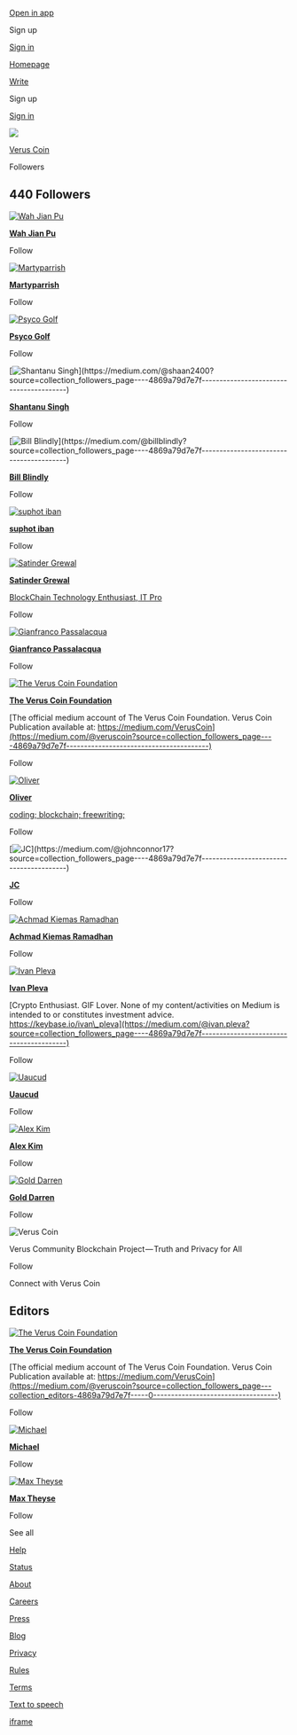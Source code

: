 [Open in app](https://rsci.app.link/s1cSf8zJT3?%7Efeature=LoOpenInAppButton&%7Echannel=other&source=---two_column_layout_nav-----------------------------------------)

Sign up

[Sign in](https://medium.com/m/signin?operation=login&redirect=https%3A%2F%2Fmedium.com%2Fveruscoin%2Ffollowers&source=login---two_column_layout_nav-----------------------global_nav------------------)

[Homepage](https://medium.com/?source=---two_column_layout_nav-----------------------------------------)

[Write](https://medium.com/m/signin?operation=register&redirect=https%3A%2F%2Fmedium.com%2Fnew-story&source=---two_column_layout_nav-----------------------new_post_topnav------------------)

Sign up

[Sign in](https://medium.com/m/signin?operation=login&redirect=https%3A%2F%2Fmedium.com%2Fveruscoin%2Ffollowers&source=login---two_column_layout_nav-----------------------global_nav------------------)

![](https://miro.medium.com/v2/resize:fill:64:64/1*dmbNkD5D-u45r44go_cf0g.png)

[Verus Coin](https://medium.com/veruscoin?source=collection_followers_page----4869a79d7e7f----------------------------------------)

Followers

## 440 Followers

[![Wah Jian Pu](https://miro.medium.com/v2/resize:fill:96:96/0*mnmm-qUWKicTprnU)](https://medium.com/@projectcoad21?source=collection_followers_page----4869a79d7e7f----------------------------------------)

[**Wah Jian Pu**](https://medium.com/@projectcoad21?source=collection_followers_page----4869a79d7e7f----------------------------------------)

Follow

[![Martyparrish](https://miro.medium.com/v2/resize:fill:96:96/0*BLqUbpvg6SUaLhMV)](https://medium.com/@martyparrish?source=collection_followers_page----4869a79d7e7f----------------------------------------)

[**Martyparrish**](https://medium.com/@martyparrish?source=collection_followers_page----4869a79d7e7f----------------------------------------)

Follow

[![Psyco Golf](https://miro.medium.com/v2/resize:fill:96:96/1*dmbNkD5D-u45r44go_cf0g.png)](https://medium.com/@psyco67golf?source=collection_followers_page----4869a79d7e7f----------------------------------------)

[**Psyco Golf**](https://medium.com/@psyco67golf?source=collection_followers_page----4869a79d7e7f----------------------------------------)

Follow

[![Shantanu Singh](https://miro.medium.com/v2/resize:fill:96:96/0*DAJ04XKE1bDcpWoz.)](https://medium.com/@shaan2400?source=collection_followers_page----4869a79d7e7f----------------------------------------)

[**Shantanu Singh**](https://medium.com/@shaan2400?source=collection_followers_page----4869a79d7e7f----------------------------------------)

Follow

[![Bill Blindly](https://miro.medium.com/v2/resize:fill:96:96/0*hAHN_2-AlOadYbLc.)](https://medium.com/@billblindly?source=collection_followers_page----4869a79d7e7f----------------------------------------)

[**Bill Blindly**](https://medium.com/@billblindly?source=collection_followers_page----4869a79d7e7f----------------------------------------)

Follow

[![suphot iban](https://miro.medium.com/v2/resize:fill:96:96/0*xlrwcBK-uSsMUbnx)](https://medium.com/@trangboon?source=collection_followers_page----4869a79d7e7f----------------------------------------)

[**suphot iban**](https://medium.com/@trangboon?source=collection_followers_page----4869a79d7e7f----------------------------------------)

Follow

[![Satinder Grewal](https://miro.medium.com/v2/resize:fill:96:96/1*cpfJ8_n9vntWO19V4_bDtg.jpeg)](https://medium.com/@satindergrewal?source=collection_followers_page----4869a79d7e7f----------------------------------------)

[**Satinder Grewal**](https://medium.com/@satindergrewal?source=collection_followers_page----4869a79d7e7f----------------------------------------)

[BlockChain Technology Enthusiast, IT Pro](https://medium.com/@satindergrewal?source=collection_followers_page----4869a79d7e7f----------------------------------------)

Follow

[![Gianfranco Passalacqua](https://miro.medium.com/v2/resize:fill:96:96/1*dmbNkD5D-u45r44go_cf0g.png)](https://medium.com/@gianfrancopc?source=collection_followers_page----4869a79d7e7f----------------------------------------)

[**Gianfranco Passalacqua**](https://medium.com/@gianfrancopc?source=collection_followers_page----4869a79d7e7f----------------------------------------)

Follow

[![The Verus Coin Foundation](https://miro.medium.com/v2/resize:fill:48:48/2*ux2fytdd8oxDkWXDe3kKkg.png)](https://medium.com/@veruscoin?source=collection_followers_page----4869a79d7e7f----------------------------------------)

[**The Verus Coin Foundation**](https://medium.com/@veruscoin?source=collection_followers_page----4869a79d7e7f----------------------------------------)

[The official medium account of The Verus Coin Foundation. Verus Coin Publication available at: https://medium.com/VerusCoin](https://medium.com/@veruscoin?source=collection_followers_page----4869a79d7e7f----------------------------------------)

Follow

[![Oliver](https://miro.medium.com/v2/resize:fill:48:48/1*wm5ZpK6OyeL5runF5qgGOg@2x.jpeg)](https://medium.com/@OliverWestbrook?source=collection_followers_page----4869a79d7e7f----------------------------------------)

[**Oliver**](https://medium.com/@OliverWestbrook?source=collection_followers_page----4869a79d7e7f----------------------------------------)

[coding; blockchain; freewriting;](https://medium.com/@OliverWestbrook?source=collection_followers_page----4869a79d7e7f----------------------------------------)

Follow

[![JC](https://miro.medium.com/v2/resize:fill:48:48/0*HX7iIKcIPhNNVxZ6.)](https://medium.com/@johnconnor17?source=collection_followers_page----4869a79d7e7f----------------------------------------)

[**JC**](https://medium.com/@johnconnor17?source=collection_followers_page----4869a79d7e7f----------------------------------------)

Follow

[![Achmad Kiemas Ramadhan](https://miro.medium.com/v2/resize:fill:48:48/0*t2mt9hVzBnCR3tzb)](https://medium.com/@kiemasshangrila07?source=collection_followers_page----4869a79d7e7f----------------------------------------)

[**Achmad Kiemas Ramadhan**](https://medium.com/@kiemasshangrila07?source=collection_followers_page----4869a79d7e7f----------------------------------------)

Follow

[![Ivan Pleva](https://miro.medium.com/v2/resize:fill:48:48/1*Dw3rS7oXlVbmXbi7AQWJSA.jpeg)](https://medium.com/@ivan.pleva?source=collection_followers_page----4869a79d7e7f----------------------------------------)

[**Ivan Pleva**](https://medium.com/@ivan.pleva?source=collection_followers_page----4869a79d7e7f----------------------------------------)

[Crypto Enthusiast. GIF Lover. None of my content/activities on Medium is intended to or constitutes investment advice. https://keybase.io/ivan\_pleva](https://medium.com/@ivan.pleva?source=collection_followers_page----4869a79d7e7f----------------------------------------)

Follow

[![Uaucud](https://miro.medium.com/v2/resize:fill:48:48/0*78C3djeQ7S5LHDxm)](https://medium.com/@u03a6u03c6u03d5?source=collection_followers_page----4869a79d7e7f----------------------------------------)

[**Uaucud**](https://medium.com/@u03a6u03c6u03d5?source=collection_followers_page----4869a79d7e7f----------------------------------------)

Follow

[![Alex Kim](https://miro.medium.com/v2/resize:fill:48:48/1*dmbNkD5D-u45r44go_cf0g.png)](https://medium.com/@alextkim?source=collection_followers_page----4869a79d7e7f----------------------------------------)

[**Alex Kim**](https://medium.com/@alextkim?source=collection_followers_page----4869a79d7e7f----------------------------------------)

Follow

[![Gold Darren](https://miro.medium.com/v2/resize:fill:48:48/0*TGoIVlbKkanSu1NG)](https://medium.com/@gold.darren?source=collection_followers_page----4869a79d7e7f----------------------------------------)

[**Gold Darren**](https://medium.com/@gold.darren?source=collection_followers_page----4869a79d7e7f----------------------------------------)

Follow

![Verus Coin](https://miro.medium.com/v2/resize:fill:176:176/1*icQiqanl8-WwUHzWxLgNkg.png)

Verus Community Blockchain Project — Truth and Privacy for All

Follow

Connect with Verus Coin

## Editors

[![The Verus Coin Foundation](https://miro.medium.com/v2/resize:fill:64:64/2*ux2fytdd8oxDkWXDe3kKkg.png)](https://medium.com/@veruscoin?source=collection_followers_page---collection_editors-4869a79d7e7f-----0-----------------------------------)

[**The Verus Coin Foundation**](https://medium.com/@veruscoin?source=collection_followers_page---collection_editors-4869a79d7e7f-----0-----------------------------------)

[The official medium account of The Verus Coin Foundation. Verus Coin Publication available at: https://medium.com/VerusCoin](https://medium.com/@veruscoin?source=collection_followers_page---collection_editors-4869a79d7e7f-----0-----------------------------------)

Follow

[![Michael](https://miro.medium.com/v2/resize:fill:64:64/1*fxwy6OxPl-eoLXsf2jOSEQ.jpeg)](https://medium.com/@michael.vrsc?source=collection_followers_page---collection_editors-4869a79d7e7f-----1-----------------------------------)

[**Michael**](https://medium.com/@michael.vrsc?source=collection_followers_page---collection_editors-4869a79d7e7f-----1-----------------------------------)

Follow

[![Max Theyse](https://miro.medium.com/v2/resize:fill:64:64/2*wB0L_50mdCxD-Vg8_OvUwQ.png)](https://medium.com/@meyse?source=collection_followers_page---collection_editors-4869a79d7e7f-----2-----------------------------------)

[**Max Theyse**](https://medium.com/@meyse?source=collection_followers_page---collection_editors-4869a79d7e7f-----2-----------------------------------)

Follow

See all

[Help](https://help.medium.com/hc/en-us?source=collection_followers_page---collection_sidebar-4869a79d7e7f----------------------------------------)

[Status](https://medium.statuspage.io/?source=collection_followers_page---collection_sidebar-4869a79d7e7f----------------------------------------)

[About](https://medium.com/about?autoplay=1&source=collection_followers_page---collection_sidebar-4869a79d7e7f----------------------------------------)

[Careers](https://medium.com/jobs-at-medium/work-at-medium-959d1a85284e?source=collection_followers_page---collection_sidebar-4869a79d7e7f----------------------------------------)

[Press](mailto:pressinquiries@medium.com)

[Blog](https://blog.medium.com/?source=collection_followers_page---collection_sidebar-4869a79d7e7f----------------------------------------)

[Privacy](https://policy.medium.com/medium-privacy-policy-f03bf92035c9?source=collection_followers_page---collection_sidebar-4869a79d7e7f----------------------------------------)

[Rules](https://policy.medium.com/medium-rules-30e5502c4eb4?source=collection_followers_page---collection_sidebar-4869a79d7e7f----------------------------------------)

[Terms](https://policy.medium.com/medium-terms-of-service-9db0094a1e0f?source=collection_followers_page---collection_sidebar-4869a79d7e7f----------------------------------------)

[Text to speech](https://speechify.com/medium?source=collection_followers_page---collection_sidebar-4869a79d7e7f----------------------------------------)

[iframe](https://www.google.com/recaptcha/enterprise/anchor?ar=1&k=6Le-uGgpAAAAAPprRaokM8AKthQ9KNGdoxaGUvVp&co=aHR0cHM6Ly9tZWRpdW0uY29tOjQ0Mw..&hl=en&v=Hi8UmRMnhdOBM3IuViTkapUP&size=invisible&cb=36c3uhj93fy8)